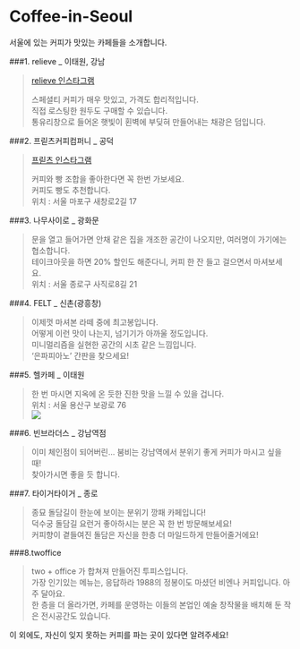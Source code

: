 # Coffee-in-Seoul
서울에 있는 커피가 맛있는 카페들을 소개합니다.


###1. relieve _ 이태원, 강남
>[relieve 인스타그램](https://www.instagram.com/relievecoffee/)
>
>스페셜티 커피가 매우 맛있고, 가격도 합리적입니다.<br />
>직접 로스팅한 원두도 구매할 수 있습니다.<br />
>통유리창으로 들어온 햇빛이 횐벽에 부딪혀 만들어내는 채광은 덤입니다.<br />

###2. 프릳츠커피컴퍼니 _ 공덕
>[프릳츠 인스타그램](https://www.instagram.com/fritzcoffeecompany/)<br />
>
>커피와 빵 조합을 좋아한다면 꼭 한번 가보세요. <br />
>커피도 빵도 추천합니다.<br />
>위치 : 서울 마포구 새창로2길 17

###3. 나무사이로 _ 광화문
>문을 열고 들어가면 안채 같은 집을 개조한 공간이 나오지만, 여러명이 가기에는 협소합니다.<br />
>테이크아웃을 하면 20% 할인도 해준다니, 커피 한 잔 들고 걸으면서 마셔보세요.<br />
>위치 : 서울 종로구 사직로8길 21<br />

###4. FELT _ 신촌(광흥창)
>이제껏 마셔본 라떼 중에 최고봉입니다. <br />
>어떻게 이런 맛이 나는지, 넘기기가 아까울 정도입니다.<br />
>미니멀리즘을 실현한 공간의 시초 같은 느낌입니다. <br />
>‘은파피아노’ 간판을 찾으세요!<br />

###5. 헬카페 _ 이태원
>한 번 마시면 지옥에 온 듯한 진한 맛을 느낄 수 있을 겁니다. <br />
>위치 : 서울 용산구 보광로 76<br />
> <img src = http://blogfiles5.naver.net/20160302_207/justlike_you_1456929520541tgJ8S_JPEG/%C0%CC%C5%C2%BF%F8%C4%AB%C6%E4_%C7%EF%C4%AB%C6%E4_%282%29.jpg>

###6. 빈브라더스 _ 강남역점
>이미 체인점이 되어버린... 붐비는 강남역에서 분위기 좋게 커피가 마시고 싶을 때!<br />
>찾아가시면 좋을 듯 합니다.<br />

###7. 타이거타이거 _ 종로
>종묘 돌담길이 한눈에 보이는 분위기 깡패 카페입니다! <br />
>덕수궁 돌담길 요런거 좋아하시는 분은 꼭 한 번 방문해보세요! <br />
>커피향이 곁들여진 돌담은 자신을 한층 더 마일드하게 만들어줄거에요! <br />

###8.twoffice
> two + office 가 합쳐져 만들어진 투피스입니다.<br />
> 가장 인기있는 메뉴는, 응답하라 1988의 정봉이도 마셨던 비엔나 커피입니다. 아주 달아요.<br />
> 한 층을 더 올라가면, 카페를 운영하는 이들의 본업인 예술 창작물을 배치해 둔 작은 전시공간도 있습니다.<br />



이 외에도, 자신이 잊지 못하는 커피를 파는 곳이 있다면 알려주세요!



